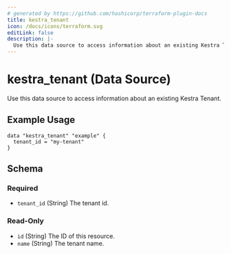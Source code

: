 ```yaml
---
# generated by https://github.com/hashicorp/terraform-plugin-docs
title: kestra_tenant
icon: /docs/icons/terraform.svg
editLink: false
description: |-
  Use this data source to access information about an existing Kestra Tenant.
---
```


# kestra_tenant (Data Source)

Use this data source to access information about an existing Kestra Tenant.

## Example Usage

```hcl
data "kestra_tenant" "example" {
  tenant_id = "my-tenant"
}
```

<!-- schema generated by tfplugindocs -->
## Schema

### Required

- `tenant_id` (String) The tenant id.

### Read-Only

- `id` (String) The ID of this resource.
- `name` (String) The tenant name.
